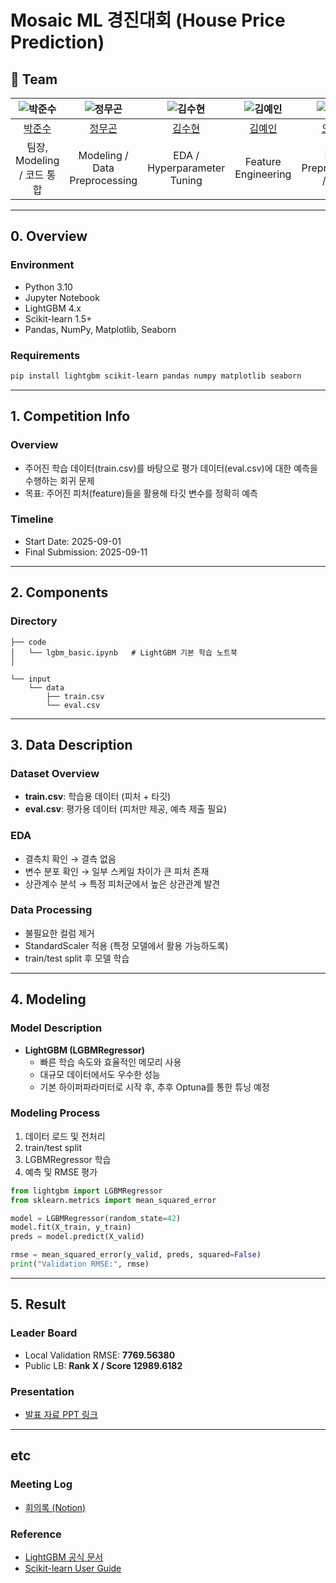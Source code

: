 # Mosaic ML 경진대회 (House Price Prediction)

## 👥 Team

| ![박준수](https://avatars.githubusercontent.com/u/156163982?v=4) | ![정무곤](https://avatars.githubusercontent.com/u/156163982?v=4) | ![김수현](https://avatars.githubusercontent.com/u/156163982?v=4) | ![김예인](https://avatars.githubusercontent.com/u/156163982?v=4) | ![오정택](https://avatars.githubusercontent.com/u/156163982?v=4) |
| :--------------------------------------------------------------: | :--------------------------------------------------------------: | :--------------------------------------------------------------: | :--------------------------------------------------------------: | :--------------------------------------------------------------: |
| [박준수](https://github.com/parkjunsu3321) | [정무곤](http://github.com/mugon-jeong) | [김수현](https://github.com/Daisy7942) | [김예인](https://github.com/yeondu-0) | [오정택](https://github.com/Jeong5689) |
| 팀장, Modeling / 코드 통합 | Modeling / Data Preprocessing | EDA / Hyperparameter Tuning | Feature Engineering | Data Preprocessing / EDA |

---

## 0. Overview

### Environment

- Python 3.10  
- Jupyter Notebook  
- LightGBM 4.x  
- Scikit-learn 1.5+  
- Pandas, NumPy, Matplotlib, Seaborn  

### Requirements

```bash
pip install lightgbm scikit-learn pandas numpy matplotlib seaborn
```

---

## 1. Competition Info

### Overview

- 주어진 학습 데이터(train.csv)를 바탕으로 평가 데이터(eval.csv)에 대한 예측을 수행하는 회귀 문제  
- 목표: 주어진 피처(feature)들을 활용해 타깃 변수를 정확히 예측  

### Timeline

- Start Date: 2025-09-01  
- Final Submission: 2025-09-11

---

## 2. Components

### Directory

```
├── code
│   └── lgbm_basic.ipynb   # LightGBM 기본 학습 노트북
│   

└── input
    └── data
        ├── train.csv
        └── eval.csv
```

---

## 3. Data Description

### Dataset Overview

- **train.csv**: 학습용 데이터 (피처 + 타깃)  
- **eval.csv**: 평가용 데이터 (피처만 제공, 예측 제출 필요)  

### EDA

- 결측치 확인 → 결측 없음  
- 변수 분포 확인 → 일부 스케일 차이가 큰 피처 존재  
- 상관계수 분석 → 특정 피처군에서 높은 상관관계 발견  

### Data Processing

- 불필요한 컬럼 제거  
- StandardScaler 적용 (특정 모델에서 활용 가능하도록)  
- train/test split 후 모델 학습  

---

## 4. Modeling

### Model Description

- **LightGBM (LGBMRegressor)**  
  - 빠른 학습 속도와 효율적인 메모리 사용  
  - 대규모 데이터에서도 우수한 성능  
  - 기본 하이퍼파라미터로 시작 후, 추후 Optuna를 통한 튜닝 예정  

### Modeling Process

1. 데이터 로드 및 전처리  
2. train/test split  
3. LGBMRegressor 학습  
4. 예측 및 RMSE 평가  

```python
from lightgbm import LGBMRegressor
from sklearn.metrics import mean_squared_error

model = LGBMRegressor(random_state=42)
model.fit(X_train, y_train)
preds = model.predict(X_valid)

rmse = mean_squared_error(y_valid, preds, squared=False)
print("Validation RMSE:", rmse)
```

---

## 5. Result

### Leader Board

- Local Validation RMSE: **7769.56380**  
- Public LB: **Rank X / Score 	12989.6182**  

### Presentation

- [발표 자료 PPT 링크](https://docs.google.com/presentation/d/1PjgTLTGMpGp80vlySwAtpP0xKj7b8I3V/edit?usp=sharing&ouid=116241898945312005453&rtpof=true&sd=true)  

---

## etc

### Meeting Log

- [회의록 (Notion)](https://www.notion.so/4-25240cb3731d800b8ee0f277ad92fc95?source=copy_link)

### Reference

- [LightGBM 공식 문서](https://lightgbm.readthedocs.io/)  
- [Scikit-learn User Guide](https://scikit-learn.org/stable/user_guide.html)  
